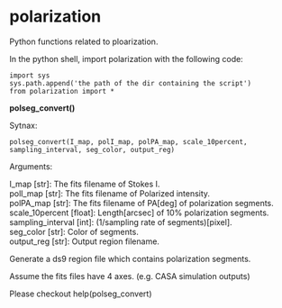 # polarization
Python functions related to ploarization.

In the python shell, import polarization with the following code:  

    import sys
    sys.path.append('the path of the dir containing the script')
    from polarization import *

**polseg_convert()**

Sytnax:

    polseg_convert(I_map, polI_map, polPA_map, scale_10percent, sampling_interval, seg_color, output_reg)

Arguments:

I_map             [str]: The fits filename of Stokes I.    
polI_map          [str]: The fits filename of Polarized intensity.    
polPA_map         [str]: The fits filename of PA[deg] of polarization segments.    
scale_10percent [float]: Length[arcsec] of 10% polarization segments.    
sampling_interval [int]: (1/sampling rate of segments)[pixel].    
seg_color         [str]: Color of segments.    
output_reg        [str]: Output region filename.

Generate a ds9 region file which contains polarization segments.

Assume the fits files have 4 axes. (e.g. CASA simulation outputs)

Please checkout help(polseg_convert)
